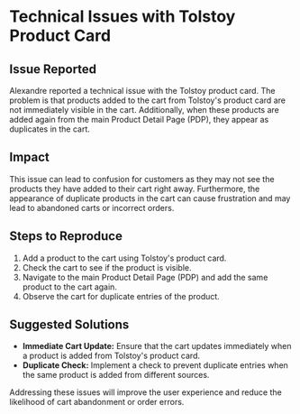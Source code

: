 # Technical Issues with Tolstoy Product Card

## Issue Reported

Alexandre reported a technical issue with the Tolstoy product card. The problem is that products added to the cart from Tolstoy's product card are not immediately visible in the cart. Additionally, when these products are added again from the main Product Detail Page (PDP), they appear as duplicates in the cart.

## Impact

This issue can lead to confusion for customers as they may not see the products they have added to their cart right away. Furthermore, the appearance of duplicate products in the cart can cause frustration and may lead to abandoned carts or incorrect orders.

## Steps to Reproduce

1. Add a product to the cart using Tolstoy's product card.
2. Check the cart to see if the product is visible.
3. Navigate to the main Product Detail Page (PDP) and add the same product to the cart again.
4. Observe the cart for duplicate entries of the product.

## Suggested Solutions

- **Immediate Cart Update:** Ensure that the cart updates immediately when a product is added from Tolstoy's product card.
- **Duplicate Check:** Implement a check to prevent duplicate entries when the same product is added from different sources.

Addressing these issues will improve the user experience and reduce the likelihood of cart abandonment or order errors.